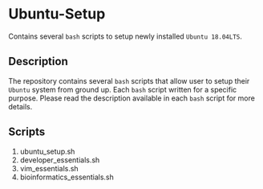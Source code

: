 # Ubuntu-Setup

Contains several `bash` scripts to setup newly installed `Ubuntu 18.04LTS`.

## Description

The repository contains several `bash` scripts that allow user to setup their `Ubuntu` system from ground up. Each
`bash` script written for a specific purpose. Please read the description available in each `bash` script for more
details.

## Scripts

1. ubuntu_setup.sh
2. developer_essentials.sh
3. vim_essentials.sh
4. bioinformatics_essentials.sh

